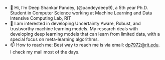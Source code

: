- 👋 Hi, I’m Deep Shankar Pandey, (@pandeydeep9), a 5th year Ph.D. Student in Computer Science working at Machine Learning and Data Intensive Computing Lab, RIT
- 👀  I am interested in developing Uncertainty Aware, Robust, and trustworthy machine learning models. My research deals with developing deep learning models that can learn from limited data, with a special focus on meta-learning algorithms.
- 📫 How to reach me: Best way to reach me is via email: dp7972@rit.edu. I check my mail most of the days.

<!---
pandeydeep9/pandeydeep9 is a ✨ special ✨ repository because its `README.md` (this file) appears on your GitHub profile.
You can click the Preview link to take a look at your changes.
--->

